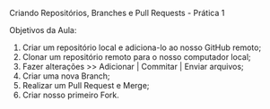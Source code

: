 Criando Repositórios, Branches e Pull Requests - Prática 1

Objetivos da Aula:
1. Criar um repositório local e adiciona-lo ao nosso GitHub remoto;
2. Clonar um repositório remoto para o nosso computador local;
3. Fazer alterações >> Adicionar | Commitar | Enviar arquivos;
4. Criar uma nova Branch;
5. Realizar um Pull Request e Merge;
6. Criar nosso primeiro Fork.
